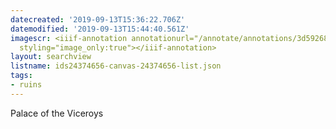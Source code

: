```yaml
---
datecreated: '2019-09-13T15:36:22.706Z'
datemodified: '2019-09-13T15:44:40.561Z'
imagescr: <iiif-annotation annotationurl="/annotate/annotations/3d592685-d63c-11e9-9fcd-88e9fe7026e8.json"
  styling="image_only:true"></iiif-annotation>
layout: searchview
listname: ids24374656-canvas-24374656-list.json
tags:
- ruins
---
```

Palace of the Viceroys